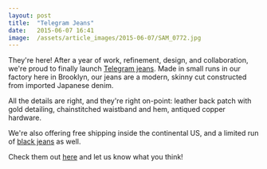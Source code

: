 ```yaml
---
layout: post
title:  "Telegram Jeans"
date:   2015-06-07 16:41
image:  /assets/article_images/2015-06-07/SAM_0772.jpg
---
```


They're here! After a year of work, refinement, design, and collaboration, we're proud to finally launch [Telegram jeans](http://telegram-co.com/products/telegram-jeans). Made in small runs in our factory here in Brooklyn, our jeans are a modern, skinny cut constructed from imported Japanese denim.

All the details are right, and they're right on-point: leather back patch with gold detailing, chainstitched waistband and hem, antiqued copper hardware.

We're also offering free shipping inside the continental US, and a limited run of [black jeans](http://telegram-co.com/products/telegram-jeans-black
) as well.

Check them out [here](http://telegram-co.com/) and let us know what you think!





